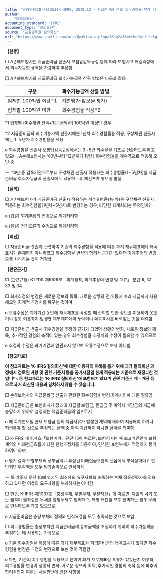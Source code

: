 ```yaml
---
title: "금감원2020-FSSQA34K-IFRS, 2020.12 - 지급준비금 산출 회수경험율 변경 시 회계처리 (회신일 '14.1.29.)"
author:
  - "금융감독원"
acounting_standard: "IFRS"
document_type: "질의회신"
source: "금융감독원 질의회신"
url: "https://www.samili.com/acc/QnaView.asp?op=3&op2=1&method=title&group=2122-15;1&orgcode=1&searchword=&page=2&code=%EA%B8%88%EA%B0%90%EC%9B%902020%2DFSSQA34%5FK%2DIFRS%3A20201229"
---
```

**【현황】**

□ A손해보험사는 지급준비금 산출시 보험업감독규정 등에 따라 보험사고 해결과정에서 회수가능한 금액을 차감하여 추정함

  

□ A손해보험사의 지급준비금 회수가능금액 산출 방법은 다음과 같음

| 구분 | 회수가능금액 산출 방법 |
| --- | --- |
| 업체별 100억원 이상\*1 | 개별평가(담보물 평가) |
| 업체별 100억원 미만 | 회수경험율 적용\*2 |

\*1 업체별 (미수채권 잔액+청구금액)이 100억원 이상인 경우

\*2 지급준비금의 회수가능가액 산출시에는 1년차 회수경험율을 적용, 구상채권 산출시에는 1∼5년차 회수경험율을 적용

  

o 회수경험율 산출시 보험업감독규정에서는 3∼5년 회수율을 기초로 산출하도록 하고 있으나, A손해보험사는 ‘00년부터 ‘12년까지 1년차 회수경험율을 계속적으로 적용해 오던 중

－ '13년 중 감독기관으로부터 구상채권 산출시 적용하는 회수경험율(1∼5년차)을 지급준비금 회수가능금액 산출시에도 적용하도록 개선조치 통보를 받음

  
**【질의】**

□ A손해보험사가 지급준비금 산출시 적용하는 회수경험율(1년차)을 구상채권 산출시 적용하는 회수경험율(1년차~5년차)로 변경하는 경우, 타당한 회계처리는 무엇인지?

o (갑설) 회계추정의 변경으로 회계처리함

o (을설) 전기오류의 수정으로 회계처리함

  
  

**【회신】**

□ 지급준비금 산출과 관련하여 기존의 회수경험율 적용에 따른 과거 재무제표에의 왜곡표시가 존재하지 아니하였고 회수경험율 변경의 합리적 근거가 있다면 회계추정의 변경으로 처리하는 것이 적절함

  
  

**【판단근거】**

□ (관련규정) K-IFRS 제1008호「회계정책, 회계추정의 변경 및 오류」 문단 5, 32, 33 및 34

  

□ 회계추정의 변경은 새로운 정보의 획득, 새로운 상황의 전개 등에 따라 지금까지 사용해오던 회계적 추정치를 바꾸는 것이며

o 오류수정은 과거기간 동안에 재무제표를 작성할 때 신뢰할 만한 정보를 이용하지 못했거나 잘못 이용하여 발생한 재무제표에의 누락이나 왜곡표시를 바로잡는 것을 의미함

  

□ 지급준비금 산출시 회수경험율 추정의 근거가 되었던 상황의 변화, 새로운 정보의 획득, 추가적인 경험의 축적이 있는 경우 회수경험율 추정치의 수정이 필요할 수 있으므로

o 추정의 수정은 과거기간과 연관되지 않으며 오류수정으로 보지 아니함

  
**【참고자료】**

**이 참고자료는 'K-IFRS 질의회신'에 대한 이용자의 이해를 돕기 위해 과거 질의회신 과정에서 검토된 사항 및 관련 기준서 등을 공개시점일 현재 적용되는 기준으로 재정리한 것입니다. 동 참고자료는 'K-IFRS 질의회신'에 포함되지 않으며 관련 기준서 제ㆍ개정 등으로 과거 회신된 내용과 일치하지 않을 수 있습니다.**

  

□ 손해보험사의 지급준비금 산출과 관련한 회수경험율 변경 회계처리에 대한 질의임

  

□ 지급준비금은 보험회사가 장래에 지급할 보험금, 환급금 및 계약자 배당금의 지급에 충당하기 위하여 설정하는 책임준비금의 일부로서

o 매 회계연도말 현재 보험금 등의 지급사유가 발생한 계약에 대하여 지급해야 하거나 지급해야 할 것으로 추정되는 금액 중 아직 지급하지 아니한 금액을 의미함

  

□ K-IFRS 제1104호「보험계약」문단 15에 따르면, 보험회사는 매 보고기간말에 보험계약의 미래현금흐름에 대한 현행추정치를 이용하여, 인식한 보험부채가 적정하지 평가하여야 하며

o 평가 결과 보험부채의 장부금액이 추정된 미래현금흐름의 관점에서 부적정하다고 판단되면 부족액을 모두 당기손익으로 인식하되

－ 동 기준서 문단 16에 명시된 최소한의 요구사항을 충족하는 부채 적정성평가를 적용하고 있다면 이상의 요구사항을 부과하지는 아니함

  

□ 한편, K-IFRS 제1037호「충당부채, 우발부채, 우발자산」에 따르면, 지출의 시기 또는 금액이 불확실한 부채를 충당부채로 정의하고, 특정 요건을 모두 만족하는 경우 부채로 인식하도록 하고 있으므로

o 지급준비금은 충당부채의 정의와 인식요건을 모두 충족하는 것으로 보임

  

□ 회수경험율은 충당부채인 지급준비금의 장부금액을 조정하기 위하여 회수가능액을 추정하는 데 사용되는 가정으로

o 기존 회수경험율 적용에 따른 과거 재무제표상 지급준비금의 왜곡표시가 없다면 회수경험율 변경은 추정의 변경으로 보는 것이 적절함

o 다만, 기존의 회수경험율 적용으로 인하여 과거 재무제표상 오류가 있었는지 여부와 회수경험율 변경이 상황의 변화, 새로운 정보의 획득, 추가적인 경험의 축적 등에 비추어 합리적인지 여부는 사실판단에 관한 사항임
